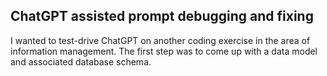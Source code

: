 ## ChatGPT assisted prompt debugging and fixing

I wanted to test-drive ChatGPT on another coding exercise in the area of information management. The first step was to come up with a data model and associated database schema.